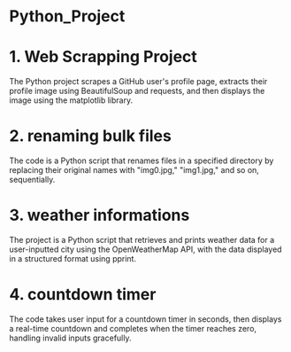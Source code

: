 # Python_Project

# 1. Web Scrapping Project
The Python project scrapes a GitHub user's profile page, extracts their profile image using BeautifulSoup and requests, and then displays the image using the matplotlib library.

# 2. renaming bulk files
The code is a Python script that renames files in a specified directory by replacing their original names with "img0.jpg," "img1.jpg," and so on, sequentially.

# 3. weather informations
The project is a Python script that retrieves and prints weather data for a user-inputted city using the OpenWeatherMap API, with the data displayed in a structured format using pprint.

# 4. countdown timer
The code takes user input for a countdown timer in seconds, then displays a real-time countdown and completes when the timer reaches zero, handling invalid inputs gracefully.
